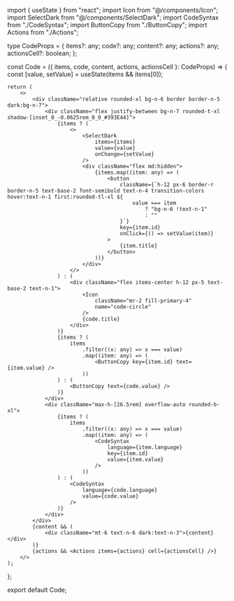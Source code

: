 import { useState } from "react";
import Icon from "@/components/Icon";
import SelectDark from "@/components/SelectDark";
import CodeSyntax from "./CodeSyntax";
import ButtonCopy from "./ButtonCopy";
import Actions from "./Actions";

type CodeProps = {
    items?: any;
    code?: any;
    content?: any;
    actions?: any;
    actionsCell?: boolean;
};

const Code = ({ items, code, content, actions, actionsCell }: CodeProps) => {
    const [value, setValue] = useState<any>(items && items[0]);

    return (
        <>
            <div className="relative rounded-xl bg-n-6 border border-n-5 dark:bg-n-7">
                <div className="flex justify-between bg-n-7 rounded-t-xl shadow-[inset_0_-0.0625rem_0_0_#393E44]">
                    {items ? (
                        <>
                            <SelectDark
                                items={items}
                                value={value}
                                onChange={setValue}
                            />
                            <div className="flex md:hidden">
                                {items.map((item: any) => (
                                    <button
                                        className={`h-12 px-6 border-r border-n-5 text-base-2 font-semibold text-n-4 transition-colors hover:text-n-1 first:rounded-tl-xl ${
                                            value === item
                                                ? "bg-n-6 !text-n-1"
                                                : ""
                                        }`}
                                        key={item.id}
                                        onClick={() => setValue(item)}
                                    >
                                        {item.title}
                                    </button>
                                ))}
                            </div>
                        </>
                    ) : (
                        <div className="flex items-center h-12 px-5 text-base-2 text-n-1">
                            <Icon
                                className="mr-2 fill-primary-4"
                                name="code-circle"
                            />
                            {code.title}
                        </div>
                    )}
                    {items ? (
                        items
                            .filter((x: any) => x === value)
                            .map((item: any) => (
                                <ButtonCopy key={item.id} text={item.value} />
                            ))
                    ) : (
                        <ButtonCopy text={code.value} />
                    )}
                </div>
                <div className="max-h-[26.5rem] overflow-auto rounded-b-xl">
                    {items ? (
                        items
                            .filter((x: any) => x === value)
                            .map((item: any) => (
                                <CodeSyntax
                                    language={item.language}
                                    key={item.id}
                                    value={item.value}
                                />
                            ))
                    ) : (
                        <CodeSyntax
                            language={code.language}
                            value={code.value}
                        />
                    )}
                </div>
            </div>
            {content && (
                <div className="mt-6 text-n-6 dark:text-n-3">{content}</div>
            )}
            {actions && <Actions items={actions} cell={actionsCell} />}
        </>
    );
};

export default Code;